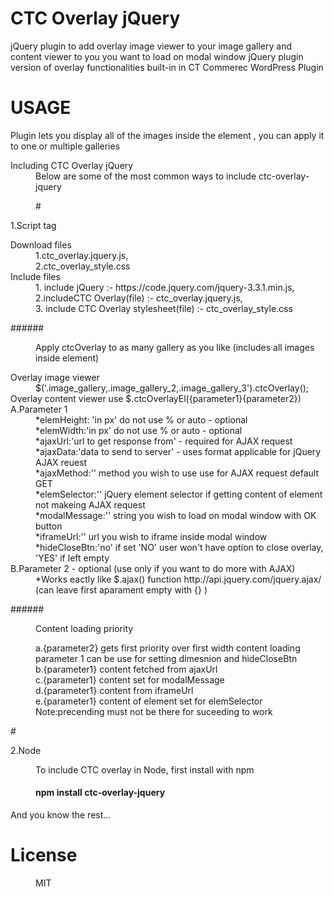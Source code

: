 # CTC Overlay jQuery



jQuery plugin to add overlay image viewer to your image gallery and content viewer to you you want to load on modal window jQuery plugin version of overlay functionalities built-in in CT Commerec WordPress Plugin  

# USAGE
Plugin  lets you display all of the images inside the element , you can apply it to one or multiple galleries
<dl>
<dt> Including CTC Overlay jQuery


 </dt> 
<dd>Below are some of the most common ways to include ctc-overlay-jquery<dd> 

#<dt>1.Script tag</dt>


<dt> Download files </dt>
<dd>1.ctc_overlay.jquery.js,</dd>
<dd>2.ctc_overlay_style.css</dd>

  
<dt>Include files</dt>
 <dd>1. include jQuery :- https://code.jquery.com/jquery-3.3.1.min.js,</dd>
 <dd>2.includeCTC Overlay(file) :- ctc_overlay.jquery.js,</dd>
 <dd>3. include CTC Overlay stylesheet(file) :-  ctc_overlay_style.css</dd>



######<dd>Apply ctcOverlay to as many gallery as you like (includes all images inside element)</dd>
<dt>Overlay image viewer</dt>
 <dd> $('.image_gallery,.image_gallery_2,.image_gallery_3').ctcOverlay();</dd>
	
  
 <dt>Overlay content viewer use $.ctcOverlayEl({parameter1}{parameter2})</dt>
 <dt>A.Parameter 1</dt>
 <dd>*elemHeight: 'in px' do not use % or auto - optional </dd>
 <dd>*elemWidth:'in px' do not use % or auto - optional</dd>
 <dd>*ajaxUrl:'url to get response from' - required for AJAX request</dd>
 <dd>*ajaxData:'data to send to server' - uses format applicable for jQuery AJAX reuest</dd>
 <dd>*ajaxMethod:'' method you wish to use use for AJAX request default GET</dd>
 <dd>*elemSelector:'' jQuery element selector if getting content of element not makeing AJAX request</dd>
 <dd>*modalMessage:'' string you wish to load on modal window with OK button</dd>
 <dd>*iframeUrl:'' url you wish to iframe inside modal window</dd>
<dd>*hideCloseBtn:'no' if set 'NO' user won't have option to close overlay, 'YES' if left empty </dd>

 <dt>B.Parameter 2 - optional (use only if you want to do more with AJAX)</dt>
  <dd>*Works eactly like $.ajax() function http://api.jquery.com/jquery.ajax/ (can leave first aparament empty with {} ) </dd>

######<dd>Content loading  priority</dd>
<dd>a.{parameter2} gets first priority over first width content loading parameter 1 can be use for setting dimesnion and hideCloseBtn</dd>
<dd>b.{parameter1} content fetched from ajaxUrl </dd>
<dd>c.{parameter1} content set for modalMessage </dd>
<dd>d.{parameter1} content from  iframeUrl </dd>
<dd>e.{parameter1} content of element set for  elemSelector </dd>
<dd>Note:precending must not be there for suceeding to work </dd>
</dl>
<dl>

#<dt>2.Node</dt>
<dd>To include CTC overlay in Node, first install with npm</dd>

#### <dd> npm install ctc-overlay-jquery</dd>

<dt>And you know the rest...</dt>

# License 
<dd>MIT</dd>

</dl>

